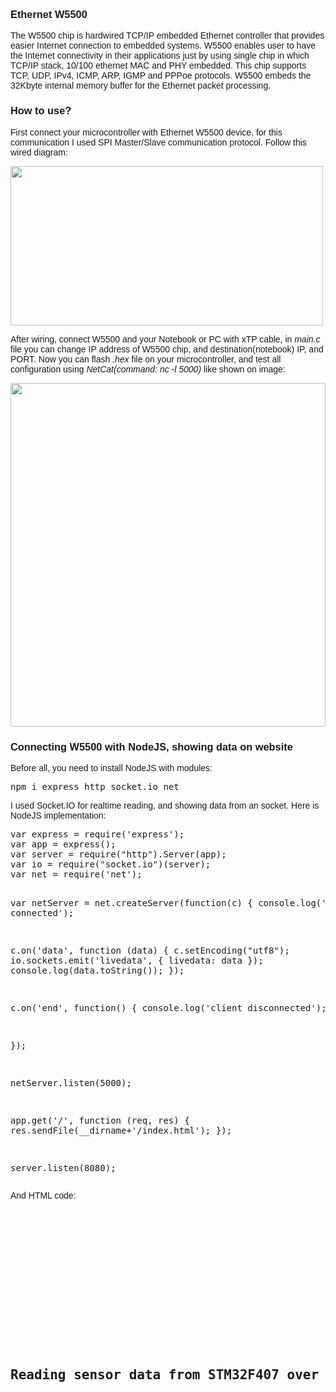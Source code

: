 <h3>Ethernet W5500</h3>
<p>The W5500 chip is hardwired TCP/IP embedded Ethernet controller that provides easier Internet connection to embedded systems. W5500 enables user to have the Internet connectivity in their applications just by using single chip in which TCP/IP stack, 10/100 ethernet MAC and PHY embedded. This chip supports TCP, UDP, IPv4, ICMP, ARP, IGMP and PPPoe protocols. W5500 embeds the 32Kbyte internal memory buffer for the Ethernet packet processing.</p>

<h3>How to use?</h3>
<p>First connect your microcontroller with Ethernet W5500 device, for this communication I used SPI Master/Slave communication protocol. Follow this wired diagram:</p>

<img width="500" height="255" src="https://i.imgur.com/s1wkc1q.png"></img>

<p>After wiring, connect W5500 and your Notebook or PC with xTP cable, in <i>main.c</i> file you can change IP address of W5500 chip, and destination(notebook) IP, and PORT. Now you can flash <i>.hex</i> file on your microcontroller, and test all configuration using <i>NetCat(command: nc -l 5000)</i> like shown on image:</p>

<img width="100%" height="550" src="https://i.imgur.com/lhSkVTK.png"></img>

<h3>Connecting W5500 with NodeJS, showing data on website</h3>
<p>Before all, you need to install NodeJS with modules:</p>
<pre>npm i express http socket.io net</pre>

<p>I used Socket.IO for realtime reading, and showing data from an socket. Here is NodeJS implementation:
<pre>var express = require('express');
var app = express();
var server = require("http").Server(app);
var io = require("socket.io")(server);
var net = require('net');

var netServer = net.createServer(function(c) {
  console.log('client connected');
  
  c.on('data', function (data) {
	c.setEncoding("utf8");
    io.sockets.emit('livedata', { livedata: data });
    console.log(data.toString());
  });
  
  c.on('end', function() {
    console.log('client disconnected');
  });

});

netServer.listen(5000);

app.get('/', function (req, res) {
  res.sendFile(__dirname+'/index.html');
});

server.listen(8080);
</pre>

<p>And HTML code:</p>
<pre><!DOCTYPE html>
<html>
<head>
<title>Reading sensor data</title>
<style>
    body {
        width: 100%;
        margin: 0 auto;
        font-family: Tahoma, Verdana, Arial, sans-serif;
    }
	#messages {
		font-size: 20px:
		font-weight: 400;
		color: blue;
		text-align: center;
	}
</style>
</head>
<body>

<script src="socket.io/socket.io.js"></script>
<script>
	var socket = io.connect('//192.168.0.119:8080');
	
	socket.on('livedata', function(data) {
		console.log(data.livedata);
		document.getElementById('messages').innerHTML = data.livedata;
	});	
	socket.on('error', function() {console.error(arguments)});
	socket.on('message', function() {console.log(arguments)});
</script>	
<div id="header">	
	<h2>Reading sensor data from STM32F407 over Ethernet-W5500</h2>
  <p id="messages"></p>
</div>
</body>
</html>
</pre>
